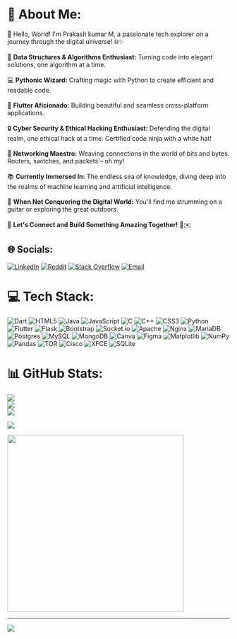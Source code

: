 # 💫 About Me:
🚀 Hello, World! I'm Prakash kumar M, a passionate tech explorer on a journey through the digital universe! 🌐✨<br><br>🧠 **Data Structures & Algorithms Enthusiast:** Turning code into elegant solutions, one algorithm at a time.<br><br>💻 **Pythonic Wizard:** Crafting magic with Python to create efficient and readable code.<br><br>📱 **Flutter Aficionado:** Building beautiful and seamless cross-platform applications.<br><br>🔒 **Cyber Security & Ethical Hacking Enthusiast:** Defending the digital realm, one ethical hack at a time. Certified code ninja with a white hat!<br><br>🔗 **Networking Maestro:** Weaving connections in the world of bits and bytes. Routers, switches, and packets – oh my!<br><br>📚 **Currently Immersed In:** The endless sea of knowledge, diving deep into the realms of machine learning and artificial intelligence.<br><br>🎸 **When Not Conquering the Digital World:** You'll find me strumming on a guitar or exploring the great outdoors.<br><br>🌟 **Let's Connect and Build Something Amazing Together!** 💬✉️<br>


## 🌐 Socials:
[![LinkedIn](https://img.shields.io/badge/LinkedIn-%230077B5.svg?logo=linkedin&logoColor=white)](https://linkedin.com/in/prakashkumar-m) 
[![Reddit](https://img.shields.io/badge/Reddit-%23FF4500.svg?logo=Reddit&logoColor=white)](https://reddit.com/user/No_Cattle4360) 
[![Stack Overflow](https://img.shields.io/badge/-Stackoverflow-FE7A16?logo=stack-overflow&logoColor=white)](https://stackoverflow.com/users/22926871)
[![Email](https://img.shields.io/badge/Email-%23D14836.svg?logo=gmail&logoColor=white)](prakash63690@gmail.com)


# 💻 Tech Stack:
![Dart](https://img.shields.io/badge/dart-%230175C2.svg?style=for-the-badge&logo=dart&logoColor=white) ![HTML5](https://img.shields.io/badge/html5-%23E34F26.svg?style=for-the-badge&logo=html5&logoColor=white) ![Java](https://img.shields.io/badge/java-%23ED8B00.svg?style=for-the-badge&logo=openjdk&logoColor=white) ![JavaScript](https://img.shields.io/badge/javascript-%23323330.svg?style=for-the-badge&logo=javascript&logoColor=%23F7DF1E) ![C](https://img.shields.io/badge/c-%2300599C.svg?style=for-the-badge&logo=c&logoColor=white) ![C++](https://img.shields.io/badge/c++-%2300599C.svg?style=for-the-badge&logo=c%2B%2B&logoColor=white) ![CSS3](https://img.shields.io/badge/css3-%231572B6.svg?style=for-the-badge&logo=css3&logoColor=white) ![Python](https://img.shields.io/badge/python-3670A0?style=for-the-badge&logo=python&logoColor=ffdd54) ![Flutter](https://img.shields.io/badge/Flutter-%2302569B.svg?style=for-the-badge&logo=Flutter&logoColor=white) ![Flask](https://img.shields.io/badge/flask-%23000.svg?style=for-the-badge&logo=flask&logoColor=white) ![Bootstrap](https://img.shields.io/badge/bootstrap-%238511FA.svg?style=for-the-badge&logo=bootstrap&logoColor=white) ![Socket.io](https://img.shields.io/badge/Socket.io-black?style=for-the-badge&logo=socket.io&badgeColor=010101) ![Apache](https://img.shields.io/badge/apache-%23D42029.svg?style=for-the-badge&logo=apache&logoColor=white) ![Nginx](https://img.shields.io/badge/nginx-%23009639.svg?style=for-the-badge&logo=nginx&logoColor=white) ![MariaDB](https://img.shields.io/badge/MariaDB-003545?style=for-the-badge&logo=mariadb&logoColor=white) ![Postgres](https://img.shields.io/badge/postgres-%23316192.svg?style=for-the-badge&logo=postgresql&logoColor=white) ![MySQL](https://img.shields.io/badge/mysql-%2300000f.svg?style=for-the-badge&logo=mysql&logoColor=white) ![MongoDB](https://img.shields.io/badge/MongoDB-%234ea94b.svg?style=for-the-badge&logo=mongodb&logoColor=white) ![Canva](https://img.shields.io/badge/Canva-%2300C4CC.svg?style=for-the-badge&logo=Canva&logoColor=white) ![Figma](https://img.shields.io/badge/figma-%23F24E1E.svg?style=for-the-badge&logo=figma&logoColor=white) ![Matplotlib](https://img.shields.io/badge/Matplotlib-%23ffffff.svg?style=for-the-badge&logo=Matplotlib&logoColor=black) ![NumPy](https://img.shields.io/badge/numpy-%23013243.svg?style=for-the-badge&logo=numpy&logoColor=white) ![Pandas](https://img.shields.io/badge/pandas-%23150458.svg?style=for-the-badge&logo=pandas&logoColor=white) ![TOR](https://img.shields.io/badge/tor-%237E4798.svg?style=for-the-badge&logo=tor-project&logoColor=white) ![Cisco](https://img.shields.io/badge/cisco-%23049fd9.svg?style=for-the-badge&logo=cisco&logoColor=black) ![XFCE](https://img.shields.io/badge/XFCE-%232284F2.svg?style=for-the-badge&logo=xfce&logoColor=white) ![SQLite](https://img.shields.io/badge/sqlite-%2307405e.svg?style=for-the-badge&logo=sqlite&logoColor=white)
# 📊 GitHub Stats:
![](https://github-readme-stats.vercel.app/api?username=Pra-Kas&theme=radical&hide_border=false&include_all_commits=true&count_private=true)<br/>
![](https://github-readme-streak-stats.herokuapp.com/?user=Pra-Kas&theme=radical&hide_border=false)<br/>
![](https://github-readme-stats.vercel.app/api/top-langs/?username=Pra-Kas&theme=radical&hide_border=false&include_all_commits=true&count_private=true&layout=compact)

![](https://quotes-github-readme.vercel.app/api?type=horizontal&theme=radical)

<img src='https://randommeme-five.vercel.app/' style="height: 400px;"/>

---
[![](https://visitcount.itsvg.in/api?id=Pra-Kas&icon=0&color=0)](https://visitcount.itsvg.in)

<!-- Proudly created with GPRM ( https://gprm.itsvg.in ) -->
